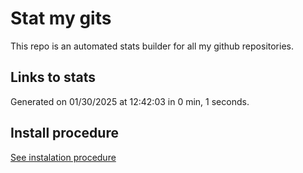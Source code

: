 # Stat my gits

This repo is an automated stats builder for all my github repositories.

## Links to stats


Generated on 01/30/2025 at 12:42:03 in 0 min, 1 seconds.

## Install procedure

[See instalation procedure](./src/install.md)
